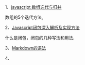 1、[javascript 数组迭代与归并](http://www.cnblogs.com/solomonhit/p/4431894.html)

数组的5个迭代方法。

2、[Javascript闭包深入解析及实现方法](http://www.cnblogs.com/hutuzhu/p/4445127.html)

什么是闭包，闭包的几种写法和用法.

3、[Markdown的语法](http://wowubuntu.com/markdown/)

4、